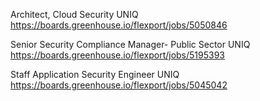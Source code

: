 Architect, Cloud Security UNIQ https://boards.greenhouse.io/flexport/jobs/5050846

Senior Security Compliance Manager- Public Sector  UNIQ https://boards.greenhouse.io/flexport/jobs/5195393

Staff Application Security Engineer UNIQ https://boards.greenhouse.io/flexport/jobs/5045042

